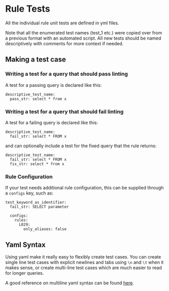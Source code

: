 # Rule Tests

All the individual rule unit tests are defined in yml files.

Note that all the enumerated test names (test_1 etc.) were copied over from a previous format with an automated script. All new tests should be named descriptively with comments for more context if needed.

## Making a test case

### Writing a test for a query that should pass linting

A test for a passing query is declared like this:

```
descriptive_test_name:
  pass_str: select * from x
```

### Writing a test for a query that should fail linting

A test for a failing query is declared like this:

```
descriptive_test_name:
  fail_str: select * FROM x
```

and can optionally include a test for the fixed query that the rule returns:

```
descriptive_test_name:
  fail_str: select * FROM x
  fix_str: select * from x
```

### Rule Configuration

If your test needs additional rule configuration, this can be supplied through a `configs` key, such as:

```
test_keyword_as_identifier:
  fail_str: SELECT parameter

  configs:
    rules:
      L029:
        only_aliases: false
```

## Yaml Syntax

Using yaml make it really easy to flexibly create test cases. You can create single line test cases with explicit newlines and tabs using `\n` and `\t` when it makes sense, or create multi-line test cases which are much easier to read for longer queries.

A good reference on multiline yaml syntax can be found [here](https://yaml-multiline.info/).